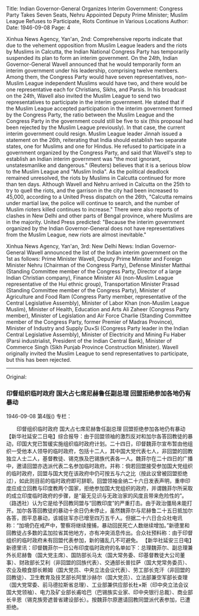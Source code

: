 Title: Indian Governor-General Organizes Interim Government: Congress Party Takes Seven Seats, Nehru Appointed Deputy Prime Minister; Muslim League Refuses to Participate, Riots Continue in Various Locations
Author:
Date: 1946-09-08
Page: 4

Xinhua News Agency, Yan'an, 2nd: Comprehensive reports indicate that due to the vehement opposition from Muslim League leaders and the riots by Muslims in Calcutta, the Indian National Congress Party has temporarily suspended its plan to form an interim government. On the 24th, Indian Governor-General Wavell announced that he would temporarily form an interim government under his leadership, comprising twelve members. Among them, the Congress Party would have seven representatives, non-Muslim League independent Muslims would have two, and there would be one representative each for Christians, Sikhs, and Parsis. In his broadcast on the 24th, Wavell also invited the Muslim League to send two representatives to participate in the interim government. He stated that if the Muslim League accepted participation in the interim government formed by the Congress Party, the ratio between the Muslim League and the Congress Party in the government could still be five to six (this proposal had been rejected by the Muslim League previously). In that case, the current interim government could resign. Muslim League leader Jinnah issued a statement on the 26th, reiterating that India should establish two separate states, one for Muslims and one for Hindus. He refused to participate in a government organized by the Congress Party, and said that Wavell's step to establish an Indian interim government was "the most ignorant, unstatesmanlike and dangerous." (Reuters) believes that it is a serious blow to the Muslim League and "Muslim India". As the political deadlock remained unresolved, the riots by Muslims in Calcutta continued for more than ten days. Although Wavell and Nehru arrived in Calcutta on the 25th to try to quell the riots, and the garrison in the city had been increased to 45,000, according to a United Press dispatch on the 26th, "Calcutta remains under martial law, the police will continue to search, and the number of Muslim rioters killed continues to increase." There were also reports of clashes in New Delhi and other parts of Bengal province, where Muslims are in the majority. United Press predicted: "Because the interim government organized by the Indian Governor-General does not have representatives from the Muslim League, new riots are almost inevitable."

Xinhua News Agency, Yan'an, 3rd: New Delhi News: Indian Governor-General Wavell announced the list of the Indian interim government on the 1st as follows: Prime Minister Wavell, Deputy Prime Minister and Foreign Minister Nehru (Chairman of the Congress Party), Defense Minister Matthai (Standing Committee member of the Congress Party, Director of a large Indian Christian company), Finance Minister Ali (non-Muslim League representative of the Hui ethnic group), Transportation Minister Prasad (Standing Committee member of the Congress Party), Minister of Agriculture and Food Ram (Congress Party member, representative of the Central Legislative Assembly), Minister of Labor Khan (non-Muslim League Muslim), Minister of Health, Education and Arts Ali Zaheer (Congress Party member), Minister of Legislation and Air Force Charlie (Standing Committee member of the Congress Party, former Premier of Madras Province), Minister of Industry and Supply Du×Si (Congress Party leader in the Indian Central Legislative Assembly), Minister of Electricity and Mining Fu Haber (Parsi industrialist, President of the Indian Central Bank), Minister of Commerce Singh (Sikh Punjab Province Construction Minister). Wavell originally invited the Muslim League to send representatives to participate, but this has been rejected.



<hr /> 

Original: 


### 印督组织临时政府  国大占七席尼赫鲁任副总理  回盟拒绝参加各地仍有暴动

1946-09-08
第4版()
专栏：

　　印督组织临时政府
    国大占七席尼赫鲁任副总理
    回盟拒绝参加各地仍有暴动
    【新华社延安二日电】综合报导：由于回盟领袖的激烈反对和加尔各答回教徒的暴动，印国大党已暂缓实施组织临时政府计划。二十四日，印督魏菲尔宣布暂由他组织一受他本人领导的临时政府，包括十二人，其中国大党代表七人，非回盟的回教独立人士二人，基督教徒、锡克族及巴锡族代表各一人。魏菲尔在二十四日的广播中，邀请回盟亦选派代表二名参加临时政府。并称：倘若回盟接受参加国大党组织的临时政府，回盟与国大党在该政府中仍可按五与六之比（按此议曾被回盟拒绝过），如此则目前的临时政府即可辞职。回盟领袖金纳二十六日发表声明，重申印度应成立回教与印度教两个国家，拒绝参加国大党组织的政府，并谓魏菲尔所采取的成立印度临时政府的步骤，是“最无见识与无政治家的风度且带来危险性的”。（路透社）认为它是给予回教同盟与“回教印度”的严重打击。由于政治僵局未能打开。加尔各答回教徒的暴动十余日仍未停止，虽然魏菲尔与尼赫鲁二十五日抵加尔各答，图平息暴动，该城驻军亦已增至四万五千人。但据二十六日合众社电讯称：“加境仍在戒严中，警察将继续搜捕，暴动回民死亡人数继续增加。”新德里和回教徒占多数的孟加拉省其他地方，亦有冲突消息传出。合众社预料称：由于印督组织的临时政府未有回盟代表参加，新的骚乱几不可避免。
    【新华社延安三日电】新德里讯：印督魏菲尔一日公布印度临时政府的名单如下：总理魏菲尔、副总理兼外长尼赫鲁（国大党主席）、国防部长马太（国大常务委、印基督教徒大公司董事）、财政部长艾利（非回盟的回族代表）、交通部长普拉萨（国大党常务委员）、农业及粮食部长赖姆（国大党员、中央立法会议代表）、劳工部长克汗（非回盟的回教徒）、卫生教育及技艺部长阿里沙赫尔（国大党员）、立法部兼空军部长查理（国大党常委、前马德拉斯省总理）、工业部兼供应部长杜×斯（印中央立法会议国大党领袖）、电力及矿业部长甫哈巴（巴锡族实业家、印中央银行总裁）、商业部长辛恩（锡克族旁遮普省建设部长）。按魏菲尔原邀请回教同盟派代表参加，已遭拒绝。
